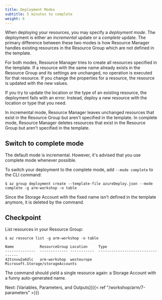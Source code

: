 ```yaml
---
title: Deployment Modes
subtitle: 5 minutes to complete
weight: 6
---
```


When deploying your resources, you may specify a *deployment mode*. The deployment is either an *incremental* update or a *complete* update. The primary difference between these two modes is how Resource Manager handles existing resources in the Resource Group which are not defined in the template.

For both modes, Resource Manager tries to create all resources specified in the template. If a resource with the same name already exists in the Resource Group and its settings are unchanged, no operation is executed for that resource. If you change the properties for a resource, the resource is updated with the new values.

If you try to update the location or the type of an existing resource, the deployment fails with an error. Instead, deploy a new resource with the location or type that you need.

In incremental mode, Resource Manager leaves unchanged resources that exist in the Resource Group but aren't specified in the template. In complete mode, Resource Manager deletes resources that exist in the Resource Group but aren't specified in the template.

## Switch to complete mode

The default mode is incremental. However, it's advised that you use complete mode whenever possible.

To switch your deployment to the complete mode, add `--mode complete` to the CLI command:

```
$ az group deployment create --template-file azureDeploy.json --mode complete -g arm-workshop -o table
```

Since the Storage Account with the fixed name isn't defined in the template anymore, it is deleted by the command.

## Checkpoint

List resources in your Resource Group:

```
$ az resource list -g arm-workshop -o table

Name            ResourceGroup Location     Type
--------------  ------------- -----------  ---------------------------------
42tsnvw2a6dlc   arm-workshop  westeurope   Microsoft.Storage/storageAccounts
```

 The command should yield a single resource again: a Storage Account with a funny auto-generated name.

Next: [Variables, Parameters, and Outputs]({{< ref "/workshop/arm/7-parameters" >}})